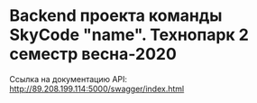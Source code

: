 # Backend проекта команды SkyCode "name". Технопарк 2 семестр весна-2020

Ссылка на документацию API: http://89.208.199.114:5000/swagger/index.html
